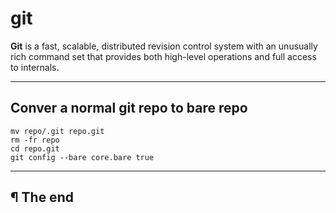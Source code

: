 # git

**Git** is a fast, scalable, distributed revision control system with an unusually rich command set that provides both high-level operations and full access to internals.

---

## Conver a normal git repo to bare repo

```
mv repo/.git repo.git
rm -fr repo
cd repo.git
git config --bare core.bare true
```

---

## ¶ The end



